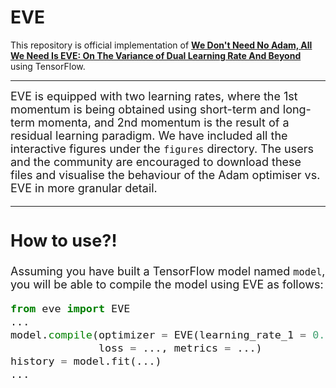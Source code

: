 # EVE
This repository is official implementation of [**We Don't Need No Adam, All We Need Is EVE: On The Variance of Dual Learning Rate And Beyond**](https://arxiv.org/) using TensorFlow.

---

<font size = 4>EVE is equipped with two learning rates, where the 1st momentum is being obtained using short-term and long-term momenta, and 2nd momentum is the result of a residual learning paradigm. We have included all the interactive figures under the ```figures``` directory. The users and the community are encouraged to download these files and visualise the behaviour of the Adam optimiser vs. EVE in more granular detail.



---
## **How to use?!**
<font size = 4>Assuming you have built a TensorFlow model named ```model```, you will be able to compile the model using EVE as follows:
```python
from eve import EVE
...
model.compile(optimizer = EVE(learning_rate_1 = 0.001, learning_rate_2 = 0.0004),
              loss = ..., metrics = ...)
history = model.fit(...)
...
```
